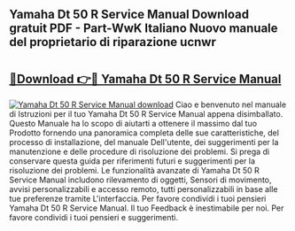 ## Yamaha Dt 50 R Service Manual Download gratuit PDF - Part-WwK Italiano Nuovo manuale del proprietario di riparazione ucnwr

# <h2><a href="http://dfblr86.blite.top/?on=Yamaha+Dt+50+R+Service+Manual">🔗Download 👉🔴 Yamaha Dt 50 R Service Manual</a></h2>

[![Yamaha Dt 50 R Service Manual download](https://i.imgur.com/lujVjoI.png)](http://dfblr86.blite.top/?on=Yamaha+Dt+50+R+Service+Manual)
Ciao e benvenuto nel manuale di Istruzioni per il tuo Yamaha Dt 50 R Service Manual appena disimballato. Questo Manuale ha lo scopo di aiutarti a ottenere il massimo dal tuo Prodotto fornendo una panoramica completa delle sue caratteristiche, del processo di installazione, del manuale Dell'utente, dei suggerimenti per la manutenzione e delle procedure di risoluzione dei problemi. Si prega di conservare questa guida per riferimenti futuri e suggerimenti per la risoluzione dei problemi. Le funzionalità avanzate di Yamaha Dt 50 R Service Manual includono rilevamento di oggetti, Sensori di movimento, avvisi personalizzabili e accesso remoto, tutti personalizzabili in base alle tue preferenze tramite L'interfaccia. Per favore condividi i tuoi pensieri Yamaha Dt 50 R Service Manual. Il tuo Feedback è inestimabile per noi. Per favore condividi i tuoi pensieri e suggerimenti.
